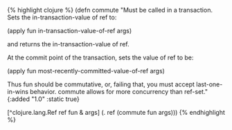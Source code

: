 {% highlight clojure %}
(defn commute
  "Must be called in a transaction. Sets the in-transaction-value of
  ref to:

  (apply fun in-transaction-value-of-ref args)

  and returns the in-transaction-value of ref.

  At the commit point of the transaction, sets the value of ref to be:

  (apply fun most-recently-committed-value-of-ref args)

  Thus fun should be commutative, or, failing that, you must accept
  last-one-in-wins behavior.  commute allows for more concurrency than
  ref-set."
  {:added "1.0"
   :static true}

  [^clojure.lang.Ref ref fun & args]
    (. ref (commute fun args)))
{% endhighlight %}
